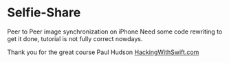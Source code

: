 # Selfie-Share

Peer to Peer image synchronization on iPhone
Need some code rewriting to get it done, tutorial is not fully correct nowdays.

Thank you for the great course Paul Hudson [HackingWithSwift.com](https://hackingwithswift.com/)
